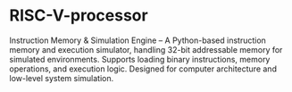 # RISC-V-processor
Instruction Memory &amp; Simulation Engine – A Python-based instruction memory and execution simulator, handling 32-bit addressable memory for simulated environments. Supports loading binary instructions, memory operations, and execution logic. Designed for computer architecture and low-level system simulation.
